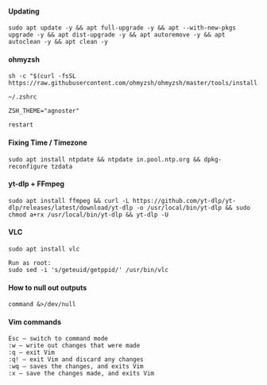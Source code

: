#### Updating
```
sudo apt update -y && apt full-upgrade -y && apt --with-new-pkgs upgrade -y && apt dist-upgrade -y && apt autoremove -y && apt autoclean -y && apt clean -y
```

#### ohmyzsh
```
sh -c "$(curl -fsSL https://raw.githubusercontent.com/ohmyzsh/ohmyzsh/master/tools/install.sh)"

~/.zshrc

ZSH_THEME="agnoster"

restart
```

#### Fixing Time / Timezone
```
sudo apt install ntpdate && ntpdate in.pool.ntp.org && dpkg-reconfigure tzdata
```

#### yt-dlp + FFmpeg
```
sudo apt install ffmpeg && curl -L https://github.com/yt-dlp/yt-dlp/releases/latest/download/yt-dlp -o /usr/local/bin/yt-dlp && sudo chmod a+rx /usr/local/bin/yt-dlp && yt-dlp -U
```

#### VLC
```
sudo apt install vlc

Run as root:
sudo sed -i 's/geteuid/getppid/' /usr/bin/vlc
```

#### How to null out outputs
```
command &>/dev/null
```

#### Vim commands
````
Esc – switch to command mode
:w – write out changes that were made
:q – exit Vim
:q! – exit Vim and discard any changes
:wq – saves the changes, and exits Vim
:x – save the changes made, and exits Vim
````
